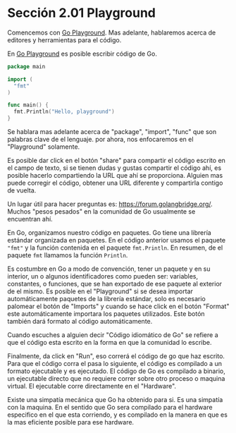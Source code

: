 # Sección 2.01 Playground

Comencemos con [Go Playground](https://play.golang.org/). Mas adelante, hablaremos acerca de editores y herramientas para el código.

En [Go Playground](https://play.golang.org/) es posible escribir código de Go.

```go
package main

import (
  "fmt"
)

func main() {
  fmt.Println("Hello, playground")
}
```
Se hablara mas adelante acerca de "package", "import", "func" que son palabras clave de el lenguaje. por ahora, nos enfocaremos en el "Playground" solamente.

Es posible dar click en el botón "share" para compartir el código escrito en el campo de texto, si se tienen dudas y gustas compartir el código ahí, es posible hacerlo compartiendo la URL que ahí se proporciona. Alguien mas puede corregir el código, obtener una URL diferente y compartirla contigo de vuelta.

Un lugar útil para hacer preguntas es: https://forum.golangbridge.org/. Muchos "pesos pesados" en la comunidad de Go usualmente se encuentran ahí.

En Go, organizamos nuestro código en paquetes. Go tiene una librería estándar organizada en paquetes. En el código anterior usamos el paquete `"fmt"` y la función contenida en el paquete `fmt.Println`. En resumen, de el paquete `fmt` llamamos la función `Println`.
  
Es costumbre en Go a modo de convención, tener un paquete y en su interior, un o algunos identificadores como pueden ser: variables, constantes, o funciones, que se han exportado de ese paquete al exterior de el mismo. Es posible en el "Playground" si se desea importar automáticamente paquetes de la librería estándar, solo es necesario palomear el botón de "Imports" y cuando se hace click en el botón "Format" este automáticamente importara los paquetes utilizados. Este botón también dará formato al código automáticamente.

Cuando escuches a alguien decir "Código idiomático de Go" se refiere a que el código esta escrito en la forma en que la comunidad lo escribe.

Finalmente, da click en "Run", eso correrá el código de go que haz escrito. Para que el código corra el pasa lo siguiente, el código es compilado a un formato ejecutable y es ejecutado. El código de Go es compilado a binario, un ejecutable directo que no requiere correr sobre otro proceso o maquina virtual. El ejecutable corre directamente en el "Hardware".
  
Existe una simpatía mecánica que Go ha obtenido para si. Es una simpatía con la maquina. En el sentido que Go sera compilado para el hardware especifico en el que esta corriendo, y es compilado en la manera en que es la mas eficiente posible para ese hardware.
